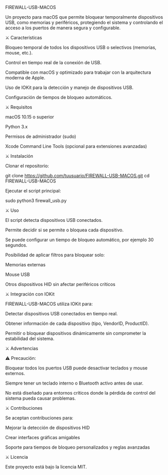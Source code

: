 FIREWALL-USB-MACOS

Un proyecto para macOS que permite bloquear temporalmente dispositivos USB, como memorias y periféricos, protegiendo el sistema y controlando el acceso a los puertos de manera segura y configurable.

⚔️ Características

Bloqueo temporal de todos los dispositivos USB o selectivos (memorias, mouse, etc.).

Control en tiempo real de la conexión de USB.

Compatible con macOS y optimizado para trabajar con la arquitectura moderna de Apple.

Uso de IOKit para la detección y manejo de dispositivos USB.

Configuración de tiempos de bloqueo automáticos.

⚔️ Requisitos

macOS 10.15 o superior

Python 3.x

Permisos de administrador (sudo)

Xcode Command Line Tools (opcional para extensiones avanzadas)

⚔️ Instalación

Clonar el repositorio:

git clone https://github.com/tuusuario/FIREWALL-USB-MACOS.git
cd FIREWALL-USB-MACOS


Ejecutar el script principal:

sudo python3 firewall_usb.py

⚔️ Uso

El script detecta dispositivos USB conectados.

Permite decidir si se permite o bloquea cada dispositivo.

Se puede configurar un tiempo de bloqueo automático, por ejemplo 30 segundos.

Posibilidad de aplicar filtros para bloquear solo:

Memorias externas

Mouse USB

Otros dispositivos HID sin afectar periféricos críticos

⚔️ Integración con IOKit

FIREWALL-USB-MACOS utiliza IOKit para:

Detectar dispositivos USB conectados en tiempo real.

Obtener información de cada dispositivo (tipo, VendorID, ProductID).

Permitir o bloquear dispositivos dinámicamente sin comprometer la estabilidad del sistema.

⚔️ Advertencias

⚠️ Precaución:

Bloquear todos los puertos USB puede desactivar teclados y mouse externos.

Siempre tener un teclado interno o Bluetooth activo antes de usar.

No está diseñado para entornos críticos donde la pérdida de control del sistema pueda causar problemas.

⚔️ Contribuciones

Se aceptan contribuciones para:

Mejorar la detección de dispositivos HID

Crear interfaces gráficas amigables

Soporte para tiempos de bloqueo personalizados y reglas avanzadas

⚔️ Licencia

Este proyecto está bajo la licencia MIT.

